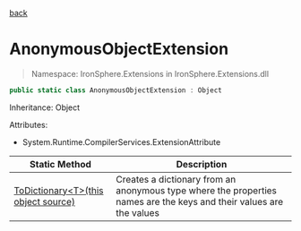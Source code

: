 ﻿[back](/IronSphere.Extensions/types)

# AnonymousObjectExtension

> Namespace: IronSphere.Extensions in  IronSphere.Extensions.dll



```csharp
public static class AnonymousObjectExtension : Object
```
Inheritance: Object



Attributes:
        
* System.Runtime.CompilerServices.ExtensionAttribute




| Static Method | Description |
| --- | --- |
| [ToDictionary&lt;T&gt;(this object source)](AnonymousObjectExtension_ToDictionary-T-(Object)) | Creates a dictionary from an anonymous type where the properties names are the keys and their values are the values |
